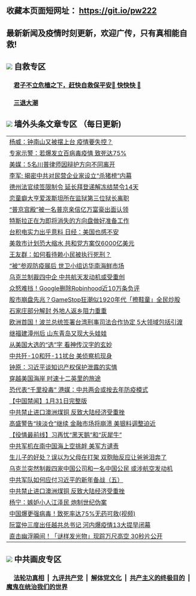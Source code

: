 ## 收藏本页面短网址： https://git.io/pw222
## 最新新闻及疫情时刻更新，欢迎广传，只有真相能自救! 

## <img src="https://img.icons8.com/cute-clipart/2x/circled-right.png">  自救专区

 ### &nbsp;&nbsp;&nbsp;&nbsp; [君子不立危樯之下，赶快自救保平安🍎 快快快 📩](https://github.com/pwgy/td/blob/master/README.md)
 
 ### &nbsp;&nbsp;&nbsp;&nbsp; [三退大潮](https://is.gd/fCPoKo) 
 
## <img src="https://img.icons8.com/cute-clipart/2x/circled-right.png"> 墙外头条文章专区 （每日更新)

<Table>
<tr><td colspan="2" align="left"><a href="https://dcwmywsg.xhuyd.press/?name=c1301268&key=encdeuyadochlaxz&from=pw2">杨威：钟南山又被摆上台 疫情要失控？</a></td></tr>
<tr><td colspan="2" align="left"><a href="https://dcwmywsg.xhuyd.press/?name=c1301276&key=encdeuyadochlaxz&from=pw2">专家示警：若爆发立百病毒疫情 致死达75%</a></td></tr>
<tr><td colspan="2" align="left"><a href="https://dcwmywsg.xhuyd.press/?name=c1301272&key=encdeuyadochlaxz&from=pw2">美媒：5名川普律师因辩护方向不同离开</a></td></tr>
<tr><td colspan="2" align="left"><a href="https://dcwmywsg.xhuyd.press/?name=c1301275&key=encdeuyadochlaxz&from=pw2">李军: 揭密中共对民营企业家设立“杀猪榜”内幕</a></td></tr>
<tr><td colspan="2" align="left"><a href="https://dcwmywsg.xhuyd.press/?name=c1301278&key=encdeuyadochlaxz&from=pw2">德州法官续签限制令 延长拜登递解冻结禁令14天</a></td></tr>
<tr><td colspan="2" align="left"><a href="https://dcwmywsg.xhuyd.press/?name=c1301277&key=encdeuyadochlaxz&from=pw2">恋童癖大亨爱泼斯坦所在监狱第三位狱长离职</a></td></tr>
<tr><td colspan="2" align="left"><a href="https://dcwmywsg.xhuyd.press/?name=c1301255&key=encdeuyadochlaxz&from=pw2">“普京宫殿”被一名普京亲信亿万富豪出面认领</a></td></tr>
<tr><td colspan="2" align="left"><a href="https://dcwmywsg.xhuyd.press/?name=c1301256&key=encdeuyadochlaxz&from=pw2">特斯拉正在为即将消失的方向盘做好准备工作</a></td></tr>
<tr><td colspan="2" align="left"><a href="https://dcwmywsg.xhuyd.press/?name=c1301258&key=encdeuyadochlaxz&from=pw2">台积电实力出乎意料 日经：美国也感不安</a></td></tr>
<tr><td colspan="2" align="left"><a href="https://dcwmywsg.xhuyd.press/?name=c1301280&key=encdeuyadochlaxz&from=pw2">美救市计划恐大缩水 共和党方案仅6000亿美元</a></td></tr>
<tr><td colspan="2" align="left"><a href="https://dcwmywsg.xhuyd.press/?name=c1301266&key=encdeuyadochlaxz&from=pw2">王友群：如何看待赖小民被执行死刑？</a></td></tr>
<tr><td colspan="2" align="left"><a href="https://dcwmywsg.xhuyd.press/?name=c1301284&key=encdeuyadochlaxz&from=pw2">“被”参观防疫展后 世卫小组访华南海鲜市场</a></td></tr>
<tr><td colspan="2" align="left"><a href="https://dcwmywsg.xhuyd.press/?name=c1301285&key=encdeuyadochlaxz&from=pw2">乌克兰制裁四中企 中共航天发动机或受重创</a></td></tr>
<tr><td colspan="2" align="left"><a href="https://dcwmywsg.xhuyd.press/?name=c1301262&key=encdeuyadochlaxz&from=pw2">众怒难挡！Google删除Robinhood近10万条负评</a></td></tr>
<tr><td colspan="2" align="left"><a href="https://dcwmywsg.xhuyd.press/?name=c1301264&key=encdeuyadochlaxz&from=pw2">股市崩盘先兆？GameStop狂潮似1920年代「擦鞋童」全民炒股</a></td></tr>
<tr><td colspan="2" align="left"><a href="https://dcwmywsg.xhuyd.press/?name=c1301265&key=encdeuyadochlaxz&from=pw2">石家庄部分解封 外地人返乡阻力重重</a></td></tr>
<tr><td colspan="2" align="left"><a href="https://dcwmywsg.xhuyd.press/?name=c1301261&key=encdeuyadochlaxz&from=pw2">欧洲首国！波兰总统签署台湾刑事司法合作协定 5大领域包括引渡</a></td></tr>
<tr><td colspan="2" align="left"><a href="https://dcwmywsg.xhuyd.press/?name=c1301271&key=encdeuyadochlaxz&from=pw2">继福建漳州后 山东青岛又现大头娃娃</a></td></tr>
<tr><td colspan="2" align="left"><a href="https://dcwmywsg.xhuyd.press/?name=c1301239&key=encdeuyadochlaxz&from=pw2">从美国大选的“选”字 看神传汉字的玄妙</a></td></tr>
<tr><td colspan="2" align="left"><a href="https://dcwmywsg.xhuyd.press/?name=c1301259&key=encdeuyadochlaxz&from=pw2">中共歼-10和歼-11扰台 美侦察机现身</a></td></tr>
<tr><td colspan="2" align="left"><a href="https://dcwmywsg.xhuyd.press/?name=c1301249&key=encdeuyadochlaxz&from=pw2">钟原：习近平谈知识产权保护泄露的实情</a></td></tr>
<tr><td colspan="2" align="left"><a href="https://dcwmywsg.xhuyd.press/?name=c1301267&key=encdeuyadochlaxz&from=pw2">穿越美国海岸 时速十二英里的旅途</a></td></tr>
<tr><td colspan="2" align="left"><a href="https://dcwmywsg.xhuyd.press/?name=c1301269&key=encdeuyadochlaxz&from=pw2">恐代表“千里投毒” 港媒：中共两会或按去年防疫模式</a></td></tr>
<tr><td colspan="2" align="left"><a href="https://dcwmywsg.xhuyd.press/?name=c1301237&key=encdeuyadochlaxz&from=pw2">【中国禁闻】1月31日完整版</a></td></tr>
<tr><td colspan="2" align="left"><a href="https://dcwmywsg.xhuyd.press/?name=c1301260&key=encdeuyadochlaxz&from=pw2">中共禁止进口澳洲煤铜 反致大陆经济受重挫</a></td></tr>
<tr><td colspan="2" align="left"><a href="https://dcwmywsg.xhuyd.press/?name=c1301279&key=encdeuyadochlaxz&from=pw2">高盛警告“挟淡仓”继续 金融市场将崩溃 美银料调整迫近</a></td></tr>
<tr><td colspan="2" align="left"><a href="https://dcwmywsg.xhuyd.press/?name=c1301295&key=encdeuyadochlaxz&from=pw2">【役情最前线】习再忧“黑天鹅”和“灰犀牛”</a></td></tr>
<tr><td colspan="2" align="left"><a href="https://dcwmywsg.xhuyd.press/?name=c1301224&key=encdeuyadochlaxz&from=pw2">中共军机在南中国海上空挑衅 美军方谴责</a></td></tr>
<tr><td colspan="2" align="left"><a href="https://dcwmywsg.xhuyd.press/?name=c1301318&key=encdeuyadochlaxz&from=pw2">生儿子的好处？误以为父母在打架 双胞胎反应让爸爸泪奔了</a></td></tr>
<tr><td colspan="2" align="left"><a href="https://dcwmywsg.xhuyd.press/?name=c1301251&key=encdeuyadochlaxz&from=pw2">乌克兰突然制裁四家中国公司和一名中国公民 或涉航空发动机</a></td></tr>
<tr><td colspan="2" align="left"><a href="https://dcwmywsg.xhuyd.press/?name=c1301248&key=encdeuyadochlaxz&from=pw2">中共军队如何应付习近平的新年备战（五）</a></td></tr>
<tr><td colspan="2" align="left"><a href="https://dcwmywsg.xhuyd.press/?name=c1301300&key=encdeuyadochlaxz&from=pw2">中共禁止进口澳洲煤铜 反致大陆经济受重挫</a></td></tr>
<tr><td colspan="2" align="left"><a href="https://dcwmywsg.xhuyd.press/?name=c1301243&key=encdeuyadochlaxz&from=pw2">杨宁：嫉妒小人江泽民 炮制世纪伪案</a></td></tr>
<tr><td colspan="2" align="left"><a href="https://dcwmywsg.xhuyd.press/?name=c1301322&key=encdeuyadochlaxz&from=pw2">中国爆更强病毒！致死率达75%无药可救(视频)</a></td></tr>
<tr><td colspan="2" align="left"><a href="https://dcwmywsg.xhuyd.press/?name=c1301253&key=encdeuyadochlaxz&from=pw2">阮富仲三度出任越共总书记 河内爆疫情13大提早闭幕</a></td></tr>
<tr><td colspan="2" align="left"><a href="https://dcwmywsg.xhuyd.press/?name=c1301319&key=encdeuyadochlaxz&from=pw2">直击幽浮瞬间！「谜样发光物」现踪万尺高空 30秒片公开</a></td></tr>


 </Table>

## <img src="https://img.icons8.com/cute-clipart/2x/circled-right.png"> 中共画皮专区


 ### &nbsp;&nbsp;&nbsp;&nbsp; [法轮功真相](https://github.com/begood0513/basic/blob/master/README.md) &nbsp;|&nbsp; [九评共产党](https://github.com/begood0513/9ping.md/blob/master/README.md) &nbsp;|&nbsp; [解体党文化](https://github.com/begood0513/jtdwh.md/blob/master/README.md)   &nbsp;|&nbsp; [共产主义的终极目的](https://github.com/begood0513/gczydzjmd.md/blob/master/README.md) &nbsp;|&nbsp; [魔鬼在统治我们的世界](https://github.com/begood0513/gczydzjmd.md/blob/master/README.md) 

